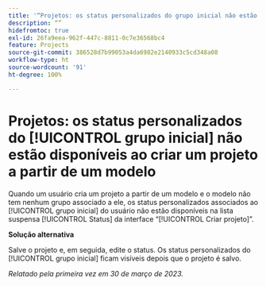 ```yaml
---
title: '“Projetos: os status personalizados do grupo inicial não estão disponíveis ao criar um projeto a partir de um modelo”'
description: “”
hidefromtoc: true
exl-id: 26fa9eea-962f-447c-8811-0c7e36568bc4
feature: Projects
source-git-commit: 386528d7b99053a4da6982e2140933c5cd348a08
workflow-type: ht
source-wordcount: '91'
ht-degree: 100%

---
```


# Projetos: os status personalizados do [!UICONTROL grupo inicial] não estão disponíveis ao criar um projeto a partir de um modelo

Quando um usuário cria um projeto a partir de um modelo e o modelo não tem nenhum grupo associado a ele, os status personalizados associados ao [!UICONTROL grupo inicial] do usuário não estão disponíveis na lista suspensa [!UICONTROL Status] da interface “[!UICONTROL Criar projeto]”.

**Solução alternativa**

Salve o projeto e, em seguida, edite o status. Os status personalizados do [!UICONTROL grupo inicial] ficam visíveis depois que o projeto é salvo.

_Relatado pela primeira vez em 30 de março de 2023._
